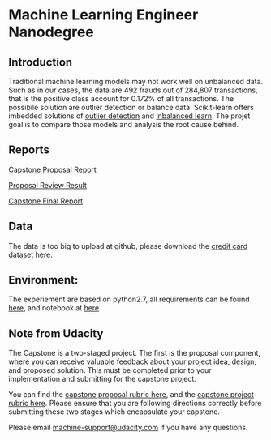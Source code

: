 # Machine Learning Engineer Nanodegree
## Introduction
Traditional machine learning models may not work well on unbalanced data. Such as in our cases, the data are 492 frauds out of 284,807 transactions, that is the positive class account for 0.172% of all transactions. The possibile solution are outlier detection or balance data. Scikit-learn offers imbedded solutions of [outlier detection](http://scikit-learn.org/stable/modules/outlier_detection.html) and [inbalanced learn](http://contrib.scikit-learn.org/imbalanced-learn/stable/).  The projet goal is to compare those models and analysis the root cause behind.

## Reports
[Capstone Proposal Report](capstone-proposal.pdf) </p>
[Proposal Review Result](https://review.udacity.com/#!/reviews/1206925) </p>
[Capstone Final Report](capstone-report.pdf)

## Data
The data is too big to upload at github, please download the [credit card dataset](https://www.kaggle.com/mlg-ulb/creditcardfraud/data) here.

## Environment:
The experiement are based on python2.7, all requirements can be found [here](requirements.txt), and notebook at [here](credit_card_fraud_detection.ipynb)

## Note from Udacity

The Capstone is a two-staged project. The first is the proposal component, where you can receive valuable feedback about your project idea, design, and proposed solution. This must be completed prior to your implementation and submitting for the capstone project. 

You can find the [capstone proposal rubric here](https://review.udacity.com/#!/rubrics/410/view), and the [capstone project rubric here](https://review.udacity.com/#!/rubrics/108/view). Please ensure that you are following directions correctly before submitting these two stages which encapsulate your capstone.

Please email [machine-support@udacity.com](mailto:machine-support@udacity.com) if you have any questions.

